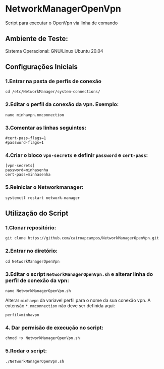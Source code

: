 # NetworkManagerOpenVpn
Script para executar o OpenVpn via linha de comando

## Ambiente de Teste:

Sistema Operacional: GNU/Linux Ubuntu 20.04

## Configurações Iniciais

### 1.Entrar na pasta de perfis de conexão

`cd /etc/NetworkManager/system-connections/`

### 2.Editar o perfil da conexão da vpn. Exemplo:

`nano minhavpn.nmconnection`

### 3.Comentar as linhas seguintes:
```
#cert-pass-flags=1
#password-flags=1
```
### 4.Criar o bloco `vpn-secrets` e definir `password` e `cert-pass`:
```
[vpn-secrets]
password=minhasenha
cert-pass=minhasenha
```

### 5.Reiniciar o Networkmanager:

`systemctl restart network-manager`

## Utilização do Script

### 1.Clonar repositório:
`git clone https://github.com/cairoapcampos/NetworkManagerOpenVpn.git`

### 2.Entrar no diretório:
`cd NetworkManagerOpenVpn`

### 3.Editar o script `NetworkManagerOpenVpn.sh` e alterar linha do perfil de conexão da vpn:

`nano NetworkManagerOpenVpn.sh`

Alterar `minhavpn` da variavel perfil para o nome da sua conexão vpn. A extensão `*.nmconnection` não deve ser definida aqui:

`perfil=minhavpn`

### 4. Dar permisão de execução no script:

`chmod +x NetworkManagerOpenVpn.sh`

### 5.Rodar o script:

`./NetworkManagerOpenVpn.sh`



